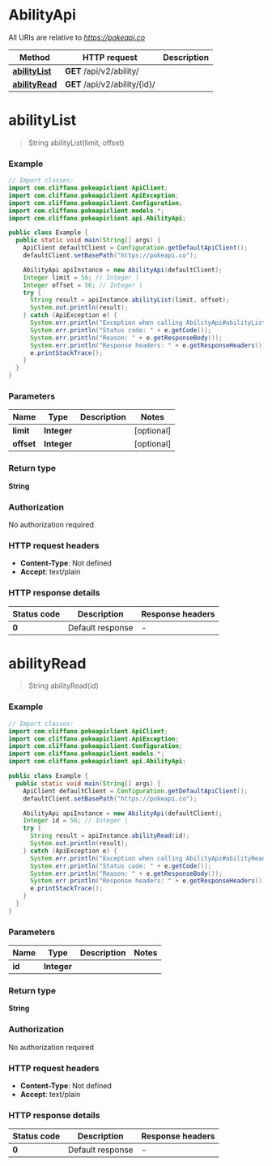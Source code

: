 # AbilityApi

All URIs are relative to *https://pokeapi.co*

| Method | HTTP request | Description |
|------------- | ------------- | -------------|
| [**abilityList**](AbilityApi.md#abilityList) | **GET** /api/v2/ability/ |  |
| [**abilityRead**](AbilityApi.md#abilityRead) | **GET** /api/v2/ability/{id}/ |  |


<a name="abilityList"></a>
# **abilityList**
> String abilityList(limit, offset)



### Example
```java
// Import classes:
import com.cliffano.pokeapiclient.ApiClient;
import com.cliffano.pokeapiclient.ApiException;
import com.cliffano.pokeapiclient.Configuration;
import com.cliffano.pokeapiclient.models.*;
import com.cliffano.pokeapiclient.api.AbilityApi;

public class Example {
  public static void main(String[] args) {
    ApiClient defaultClient = Configuration.getDefaultApiClient();
    defaultClient.setBasePath("https://pokeapi.co");

    AbilityApi apiInstance = new AbilityApi(defaultClient);
    Integer limit = 56; // Integer | 
    Integer offset = 56; // Integer | 
    try {
      String result = apiInstance.abilityList(limit, offset);
      System.out.println(result);
    } catch (ApiException e) {
      System.err.println("Exception when calling AbilityApi#abilityList");
      System.err.println("Status code: " + e.getCode());
      System.err.println("Reason: " + e.getResponseBody());
      System.err.println("Response headers: " + e.getResponseHeaders());
      e.printStackTrace();
    }
  }
}
```

### Parameters

| Name | Type | Description  | Notes |
|------------- | ------------- | ------------- | -------------|
| **limit** | **Integer**|  | [optional] |
| **offset** | **Integer**|  | [optional] |

### Return type

**String**

### Authorization

No authorization required

### HTTP request headers

 - **Content-Type**: Not defined
 - **Accept**: text/plain

### HTTP response details
| Status code | Description | Response headers |
|-------------|-------------|------------------|
| **0** | Default response |  -  |

<a name="abilityRead"></a>
# **abilityRead**
> String abilityRead(id)



### Example
```java
// Import classes:
import com.cliffano.pokeapiclient.ApiClient;
import com.cliffano.pokeapiclient.ApiException;
import com.cliffano.pokeapiclient.Configuration;
import com.cliffano.pokeapiclient.models.*;
import com.cliffano.pokeapiclient.api.AbilityApi;

public class Example {
  public static void main(String[] args) {
    ApiClient defaultClient = Configuration.getDefaultApiClient();
    defaultClient.setBasePath("https://pokeapi.co");

    AbilityApi apiInstance = new AbilityApi(defaultClient);
    Integer id = 56; // Integer | 
    try {
      String result = apiInstance.abilityRead(id);
      System.out.println(result);
    } catch (ApiException e) {
      System.err.println("Exception when calling AbilityApi#abilityRead");
      System.err.println("Status code: " + e.getCode());
      System.err.println("Reason: " + e.getResponseBody());
      System.err.println("Response headers: " + e.getResponseHeaders());
      e.printStackTrace();
    }
  }
}
```

### Parameters

| Name | Type | Description  | Notes |
|------------- | ------------- | ------------- | -------------|
| **id** | **Integer**|  | |

### Return type

**String**

### Authorization

No authorization required

### HTTP request headers

 - **Content-Type**: Not defined
 - **Accept**: text/plain

### HTTP response details
| Status code | Description | Response headers |
|-------------|-------------|------------------|
| **0** | Default response |  -  |

